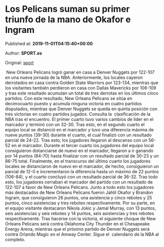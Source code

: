 
# Los Pelicans suman su primer triunfo de la mano de Okafor e Ingram

Published at: **2019-11-01T04:15:40+00:00**

Author: **SPORT.es**

Original: [sport](https://www.sport.es/es/noticias/nba/los-pelicans-suman-su-primer-triunfo-de-la-mano-de-okafor-e-ingram-7709921)

 New Orleans Pelicans logró ganar en casa a Denver Nuggets por 122-107 en una nueva jornada de la NBA. Anteriormente, los locales cayeron derrotados en casa contra Golden State Warriors por 123-134, mientras que los visitantes también perdieron en casa con Dallas Mavericks por 106-109 y tras este resultado acumulan un total de tres derrotas en los últimos cinco partidos. Con este resultado, New Orleans Pelicans se sitúa en decimocuarto puesto y acumula ninguna victoria en cuatro partidos disputados, mientras que Denver Nuggets se queda en quinta posición con tres victorias en cuatro partidos jugados. Consulta la  clasificación de la NBA tras el encuentro.
El primer cuarto tuvo varios cambios de líder en el marcador y terminó con un 32-30. Tras esto, en el segundo cuarto el equipo local se distanció en el marcador y tuvo una diferencia máxima de nueve puntos (39-30) durante el cuarto, el cual finalizó con un resultado parcial de 24-22. Tras esto, los jugadores llegaron al descanso con un 56-52 en el marcador.
Durante el tercer cuarto los jugadores del equipo local consiguieron distanciarse de nuevo en el marcador, llegaron a ir ganando por 14 puntos (84-70) hasta finalizar con un resultado parcial de 30-23 y un 86-75 total. Finalmente, en el transcurso del último cuarto los jugadores locales se distanciaron de nuevo en el marcador, de hecho, consiguieron un parcial de 12-0 e incrementaron la diferencia hasta un máximo de 22 puntos (106-84), y el cuarto concluyó con un resultado parcial de 36-32. Tras todo esto, los jugadores cerraban el marcador del partido con un resultado de 122-107 a favor de New Orleans Pelicans.
Junto a todo esto los jugadores más destacados de New Orleans Pelicans fueron Jahlil Okafor y Brandon Ingram, que consiguieron 26 puntos, una asistencia y cinco rebotes y 25 puntos, cinco asistencias y tres rebotes respectivamente. Por su parte, en el equipo visitante destacaron Nikola Jokic y Jamal Murray, con 13 puntos, seis asistencias y seis rebotes y 14 puntos, seis asistencias y tres rebotes respectivamente.
Tras hacerse con la victoria, el siguiente choque de New Orleans Pelicans será contra Oklahoma City Thunder en el Chesapeake Energy Arena, mientras que el próximo partido de Denver Nuggets será contra Orlando Magic en el Amway Center. Sigue el  calendario de la NBA al completo.
